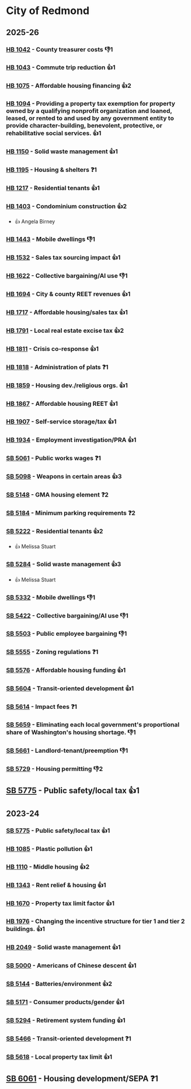 # City of Redmond
## 2025-26

### [HB 1042](/bill/2025-26/hb/1042/) - County treasurer costs  👎1 

### [HB 1043](/bill/2025-26/hb/1043/) - Commute trip reduction 👍1  

### [HB 1075](/bill/2025-26/hb/1075/) - Affordable housing financing 👍2  

### [HB 1094](/bill/2025-26/hb/1094/) - Providing a property tax exemption for property owned by a qualifying nonprofit organization and loaned, leased, or rented to and used by any government entity to provide character-building, benevolent, protective, or rehabilitative social services. 👍1  

### [HB 1150](/bill/2025-26/hb/1150/) - Solid waste management 👍1  

### [HB 1195](/bill/2025-26/hb/1195/) - Housing & shelters   ❓1

### [HB 1217](/bill/2025-26/hb/1217/) - Residential tenants 👍1  

### [HB 1403](/bill/2025-26/hb/1403/) - Condominium construction 👍2  
* 👍 Angela Birney

### [HB 1443](/bill/2025-26/hb/1443/) - Mobile dwellings  👎1 

### [HB 1532](/bill/2025-26/hb/1532/) - Sales tax sourcing impact 👍1  

### [HB 1622](/bill/2025-26/hb/1622/) - Collective bargaining/AI use  👎1 

### [HB 1694](/bill/2025-26/hb/1694/) - City & county REET revenues 👍1  

### [HB 1717](/bill/2025-26/hb/1717/) - Affordable housing/sales tax 👍1  

### [HB 1791](/bill/2025-26/hb/1791/) - Local real estate excise tax 👍2  

### [HB 1811](/bill/2025-26/hb/1811/) - Crisis co-response 👍1  

### [HB 1818](/bill/2025-26/hb/1818/) - Administration of plats   ❓1

### [HB 1859](/bill/2025-26/hb/1859/) - Housing dev./religious orgs. 👍1  

### [HB 1867](/bill/2025-26/hb/1867/) - Affordable housing REET 👍1  

### [HB 1907](/bill/2025-26/hb/1907/) - Self-service storage/tax 👍1  

### [HB 1934](/bill/2025-26/hb/1934/) - Employment investigation/PRA 👍1  

### [SB 5061](/bill/2025-26/sb/5061/) - Public works wages   ❓1

### [SB 5098](/bill/2025-26/sb/5098/) - Weapons in certain areas 👍3  

### [SB 5148](/bill/2025-26/sb/5148/) - GMA housing element   ❓2

### [SB 5184](/bill/2025-26/sb/5184/) - Minimum parking requirements   ❓2

### [SB 5222](/bill/2025-26/sb/5222/) - Residential tenants 👍2  
* 👍 Melissa Stuart

### [SB 5284](/bill/2025-26/sb/5284/) - Solid waste management 👍3  
* 👍 Melissa Stuart

### [SB 5332](/bill/2025-26/sb/5332/) - Mobile dwellings  👎1 

### [SB 5422](/bill/2025-26/sb/5422/) - Collective bargaining/AI use  👎1 

### [SB 5503](/bill/2025-26/sb/5503/) - Public employee bargaining  👎1 

### [SB 5555](/bill/2025-26/sb/5555/) - Zoning regulations   ❓1

### [SB 5576](/bill/2025-26/sb/5576/) - Affordable housing funding 👍1  

### [SB 5604](/bill/2025-26/sb/5604/) - Transit-oriented development 👍1  

### [SB 5614](/bill/2025-26/sb/5614/) - Impact fees   ❓1

### [SB 5659](/bill/2025-26/sb/5659/) - Eliminating each local government's proportional share of Washington's housing shortage.  👎1 

### [SB 5661](/bill/2025-26/sb/5661/) - Landlord-tenant/preemption  👎1 

### [SB 5729](/bill/2025-26/sb/5729/) - Housing permitting  👎2 

## [SB 5775](/bill/2025-26/sb/5775/) - Public safety/local tax 👍1  

## 2023-24

### [SB 5775](/bill/2023-24/sb/5775/) - Public safety/local tax 👍1  

### [HB 1085](/bill/2023-24/hb/1085/) - Plastic pollution 👍1  

### [HB 1110](/bill/2023-24/hb/1110/) - Middle housing 👍2  

### [HB 1343](/bill/2023-24/hb/1343/) - Rent relief & housing 👍1  

### [HB 1670](/bill/2023-24/hb/1670/) - Property tax limit factor 👍1  

### [HB 1976](/bill/2023-24/hb/1976/) - Changing the incentive structure for tier 1 and tier 2 buildings. 👍1  

### [HB 2049](/bill/2023-24/hb/2049/) - Solid waste management 👍1  

### [SB 5000](/bill/2023-24/sb/5000/) - Americans of Chinese descent 👍1  

### [SB 5144](/bill/2023-24/sb/5144/) - Batteries/environment 👍2  

### [SB 5171](/bill/2023-24/sb/5171/) - Consumer products/gender 👍1  

### [SB 5294](/bill/2023-24/sb/5294/) - Retirement system funding 👍1  

### [SB 5466](/bill/2023-24/sb/5466/) - Transit-oriented development   ❓1

### [SB 5618](/bill/2023-24/sb/5618/) - Local property tax limit 👍1  

## [SB 6061](/bill/2023-24/sb/6061/) - Housing development/SEPA   ❓1
